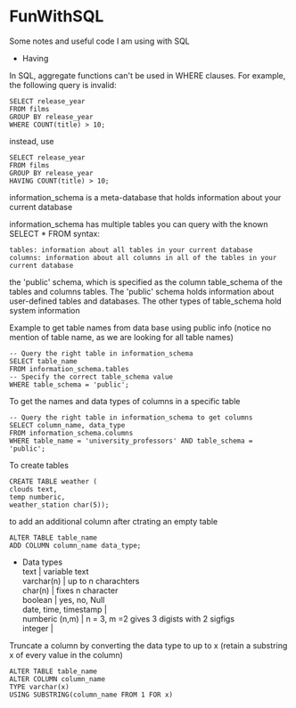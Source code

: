 # FunWithSQL
Some notes and useful code I am using with SQL

* Having

In SQL, aggregate functions can't be used in WHERE clauses. For example, the following query is invalid:


```
SELECT release_year
FROM films
GROUP BY release_year
WHERE COUNT(title) > 10;

```


instead, use

```
SELECT release_year
FROM films
GROUP BY release_year
HAVING COUNT(title) > 10;
```



information_schema is a meta-database that holds information about your current database

information_schema has multiple tables you can query with the known SELECT * FROM syntax:

    tables: information about all tables in your current database
    columns: information about all columns in all of the tables in your current database 
    
    
 the 'public' schema, which is specified as the column table_schema of the tables and columns tables. The 'public' schema holds information about user-defined tables and databases. The other types of table_schema hold system information
 
 
 Example to get table names from data base using public info (notice no mention of table name, as we are looking for all table names)
 
 ```
 -- Query the right table in information_schema
SELECT table_name 
FROM information_schema.tables
-- Specify the correct table_schema value
WHERE table_schema = 'public';
```

To get the names and data types of columns in a specific table

```
-- Query the right table in information_schema to get columns
SELECT column_name, data_type 
FROM information_schema.columns 
WHERE table_name = 'university_professors' AND table_schema = 'public';
```

To create tables

```
CREATE TABLE weather (
clouds text,
temp numberic,
weather_station char(5));
```


to add an additional column after ctrating an empty table

```
ALTER TABLE table_name
ADD COLUMN column_name data_type;
```

* Data types  
text         | variable text  
varchar(n)   | up to n charachters  
char(n)      | fixes n character  
boolean      | yes, no, Null  
date, time, timestamp |    
numberic (n,m)  | n = 3, m =2 gives 3 digists with 2 sigfigs  
integer |      





Truncate a column by converting the data type to up to x (retain a substring x of every value in the column)

```
ALTER TABLE table_name
ALTER COLUMN column_name
TYPE varchar(x)
USING SUBSTRING(column_name FROM 1 FOR x)
```
